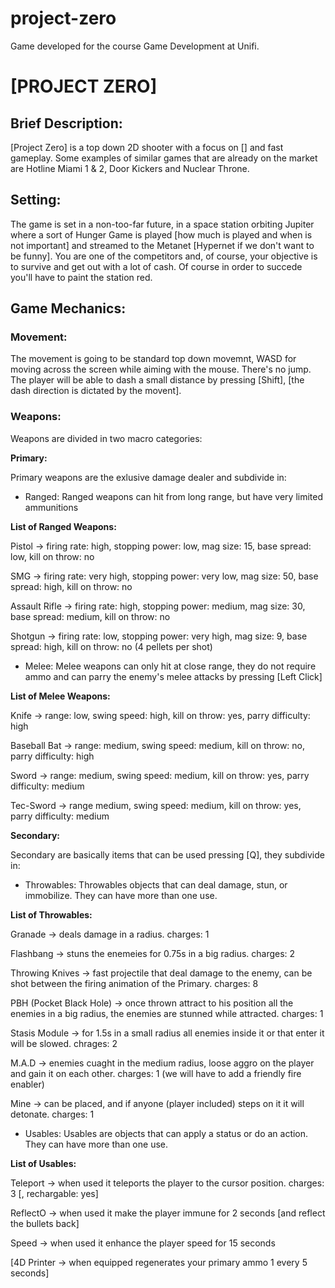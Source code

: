 
# project-zero

Game developed for the course Game Development at Unifi.

  

# [PROJECT ZERO]

  

## Brief Description:

[Project Zero] is a top down 2D shooter with a focus on [] and fast gameplay. Some examples of similar games that are already on the market are Hotline Miami 1 & 2, Door Kickers and Nuclear Throne.

  

## Setting:

The game is set in a non-too-far future, in a space station orbiting Jupiter where a sort of Hunger Game is played [how much is played and when is not important] and streamed to the Metanet [Hypernet if we don't want to be funny]. You are one of the competitors and, of course, your objective is to survive and get out with a lot of cash. Of course in order to succede you'll have to paint the station red.

  

## Game Mechanics:

  

### Movement:

The movement is going to be standard top down movemnt, WASD for moving across the screen while aiming with the mouse. There's no jump. The player will be able to dash a small distance by pressing [Shift], [the dash direction is dictated by the movent].

  

### Weapons:

Weapons are divided in two macro categories:

  

 **Primary:**

Primary weapons are the exlusive damage dealer and subdivide in:

  

- Ranged: Ranged weapons can hit from long range, but have very limited ammunitions

  

**List of Ranged Weapons:**

  

Pistol -> firing rate: high, stopping power: low, mag size: 15, base spread: low, kill on throw: no

  

SMG -> firing rate: very high, stopping power: very low, mag size: 50, base spread: high, kill on throw: no

  

Assault Rifle -> firing rate: high, stopping power: medium, mag size: 30, base spread: medium, kill on throw: no

  

Shotgun -> firing rate: low, stopping power: very high, mag size: 9, base spread: high, kill on throw: no (4 pellets per shot)

  

- Melee: Melee weapons can only hit at close range, they do not require ammo and can parry the enemy's melee attacks by pressing [Left Click]

  

**List of Melee Weapons:**

Knife -> range: low, swing speed: high, kill on throw: yes, parry difficulty: high

  

Baseball Bat -> range: medium, swing speed: medium, kill on throw: no, parry difficulty: high

  

Sword -> range: medium, swing speed: medium, kill on throw: yes, parry difficulty: medium

  

Tec-Sword -> range medium, swing speed: medium, kill on throw: yes, parry difficulty: medium

  

**Secondary:**

Secondary are basically items that can be used pressing [Q], they subdivide in:

  

- Throwables: Throwables objects that can deal damage, stun, or immobilize. They can have more than one use.

  

**List of Throwables:**

  

Granade -> deals damage in a radius. charges: 1

  

Flashbang -> stuns the enemeies for 0.75s in a big radius. charges: 2

  

Throwing Knives -> fast projectile that deal damage to the enemy, can be shot between the firing animation of the Primary. charges: 8

  

PBH (Pocket Black Hole) -> once thrown attract to his position all the enemies in a big radius, the enemies are stunned while attracted. charges: 1

  

Stasis Module -> for 1.5s in a small radius all enemies inside it or that enter it will be slowed. chrages: 2

  

M.A.D -> enemies cuaght in the medium radius, loose aggro on the player and gain it on each other. charges: 1 (we will have to add a friendly fire enabler)

  

Mine -> can be placed, and if anyone (player included) steps on it it will detonate. charges: 1

  

- Usables: Usables are objects that can apply a status or do an action. They can have more than one use.

  

**List of Usables:**

  

Teleport -> when used it teleports the player to the cursor position. charges: 3 [, rechargable: yes]

  

ReflectO -> when used it make the player immune for 2 seconds [and reflect the bullets back]

  

Speed -> when used it enhance the player speed for 15 seconds

  

[4D Printer -> when equipped regenerates your primary ammo 1 every 5 seconds]
